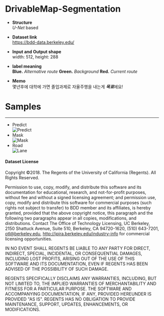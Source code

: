 # DrivableMap-Segmentation

* **Structure**  
*U-Net* based

* **Dataset link**  
https://bdd-data.berkeley.edu/


* **Input and Output shape**  
width: 512, height: 288


* **label meaning**  
**Blue.** *Alternative route* **Green.** *Background* **Red.** *Current route*  

* **Memo**  
몇년후에 대학에 가면 졸업과제로 자율주행을 내는게 ***목표***에요!

# Samples
--------
* Predict  
![Predict](https://user-images.githubusercontent.com/52787702/76678225-5dac2600-6619-11ea-970d-d41d41afe0ec.gif)
* Mask  
![Mask](https://user-images.githubusercontent.com/52787702/76678227-613fad00-6619-11ea-946b-a7cb561b8fc2.gif)
* Road  
![Lane](https://user-images.githubusercontent.com/52787702/76678485-cbf1e800-661b-11ea-98b9-7e2df1577ce8.gif)

#### Dataset License  
Copyright ©2018. The Regents of the University of California (Regents). All Rights Reserved. 

Permission to use, copy, modify, and distribute this software and its documentation for educational, research, and not-for-profit purposes, without fee and without a signed licensing agreement; and permission use, copy, modify and distribute this software for commercial purposes (such rights not subject to transfer) to BDD member and its affiliates, is hereby granted, provided that the above copyright notice, this paragraph and the following two paragraphs appear in all copies, modifications, and distributions. Contact The Office of Technology Licensing, UC Berkeley, 2150 Shattuck Avenue, Suite 510, Berkeley, CA 94720-1620, (510) 643-7201, otl@berkeley.edu, http://ipira.berkeley.edu/industry-info for commercial licensing opportunities.

IN NO EVENT SHALL REGENTS BE LIABLE TO ANY PARTY FOR DIRECT, INDIRECT, SPECIAL, INCIDENTAL, OR CONSEQUENTIAL DAMAGES, INCLUDING LOST PROFITS, ARISING OUT OF THE USE OF THIS SOFTWARE AND ITS DOCUMENTATION, EVEN IF REGENTS HAS BEEN ADVISED OF THE POSSIBILITY OF SUCH DAMAGE.

REGENTS SPECIFICALLY DISCLAIMS ANY WARRANTIES, INCLUDING, BUT NOT LIMITED TO, THE IMPLIED WARRANTIES OF MERCHANTABILITY AND FITNESS FOR A PARTICULAR PURPOSE. THE SOFTWARE AND ACCOMPANYING DOCUMENTATION, IF ANY, PROVIDED HEREUNDER IS PROVIDED "AS IS". REGENTS HAS NO OBLIGATION TO PROVIDE MAINTENANCE, SUPPORT, UPDATES, ENHANCEMENTS, OR MODIFICATIONS.
